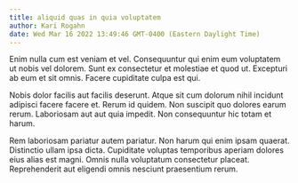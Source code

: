 ```yaml
---
title: aliquid quas in quia voluptatem
author: Kari Rogahn
date: Wed Mar 16 2022 13:49:46 GMT-0400 (Eastern Daylight Time)
---
```

Enim nulla cum est veniam et vel. Consequuntur qui enim eum voluptatem ut nobis vel dolorem. Sunt ex consectetur et molestiae et quod ut. Excepturi ab eum et sit omnis. Facere cupiditate culpa est qui.

 Nobis dolor facilis aut facilis deserunt. Atque sit cum dolorum nihil incidunt adipisci facere facere et. Rerum id quidem. Non suscipit quo dolores earum rerum. Laboriosam aut aut quia impedit. Non consequuntur hic totam et harum.

 Rem laboriosam pariatur autem pariatur. Non harum qui enim ipsam quaerat. Distinctio ullam ipsa dicta. Cupiditate voluptas temporibus aperiam dolores eius alias est magni. Omnis nulla voluptatum consectetur placeat. Reprehenderit aut eligendi omnis nesciunt praesentium rerum.
